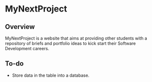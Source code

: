 # MyNextProject

## Overview
MyNextProject is a website that aims at providing other students with a repository of briefs and portfolio ideas to kick start their Software Development careers. 

## To-do
- Store data in the table into a database.